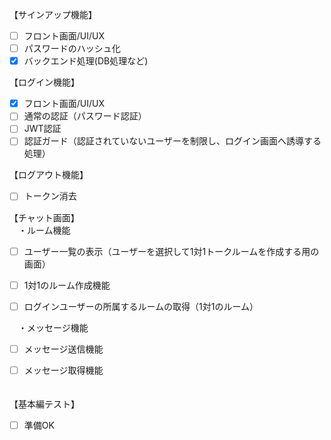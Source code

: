 【サインアップ機能】

- [ ] フロント画面/UI/UX  
- [ ] パスワードのハッシュ化  
- [x] バックエンド処理(DB処理など)

【ログイン機能】

- [x] フロント画面/UI/UX  
- [ ] 通常の認証（パスワード認証）  
- [ ] JWT認証  
- [ ] 認証ガード（認証されていないユーザーを制限し、ログイン画面へ誘導する処理）

【ログアウト機能】

- [ ] トークン消去

【チャット画面】  
　・ルーム機能

- [ ] ユーザー一覧の表示（ユーザーを選択して1対1トークルームを作成する用の画面）  
- [ ] 1対1のルーム作成機能  
- [ ] ログインユーザーの所属するルームの取得（1対1のルーム）  
      

　・メッセージ機能

- [ ] メッセージ送信機能  
- [ ] メッセージ取得機能  
      

　  
【基本編テスト】

- [ ] 準備OK

